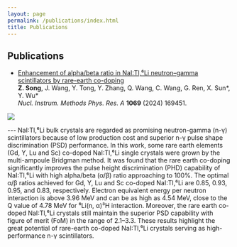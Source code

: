```yaml
---
layout: page
permalink: /publications/index.html
title: Publications
---
```


## Publications

- [Enhancement of alpha/beta ratio in NaI:Tl,⁶Li neutron–gamma scintillators by rare-earth co-doping](https://doi.org/10.1016/j.nima.2024.169451)<br>
  **Z. Song**, J. Wang, Y. Tong, Y. Zhang, Q. Wang, C. Wang, G. Ren, X. Sun\*, Y. Wu\*<br>
  *Nucl. Instrum. Methods Phys. Res. A* **1069** (2024) 169451.
  
<img src="https://shhhhong.github.io/images/page.PNG" class="floatpic">

--- NaI:Tl,⁶Li bulk crystals are regarded as promising neutron-gamma (n-γ) scintillators because of low production cost and superior n-γ pulse shape discrimination (PSD) performance. In this work, some rare earth elements (Gd, Y, Lu and Sc) co-doped NaI:Tl,⁶Li single crystals were grown by the multi-ampoule Bridgman method. It was found that the rare earth co-doping significantly improves the pulse height discrimination (PHD) capability of NaI:Tl,⁶Li with high alpha/beta (α/β) ratio approaching to 100%. The optimal α/β ratios achieved for Gd, Y, Lu and Sc co-doped NaI:Tl,⁶Li are 0.85, 0.93, 0.95, and 0.83, respectively. Electron equivalent energy per neutron interaction is above 3.96 MeV and can be as high as 4.54 MeV, close to the Q value of 4.78 MeV for ⁶Li(n, α)³H interaction. Moreover, the rare earth co-doped NaI:Tl,⁶Li crystals still maintain the superior PSD capability with figure of merit (FoM) in the range of 2.1–3.3. These results highlight the great potential of rare-earth co-doped NaI:Tl,⁶Li crystals serving as high-performance n-γ scintillators.

